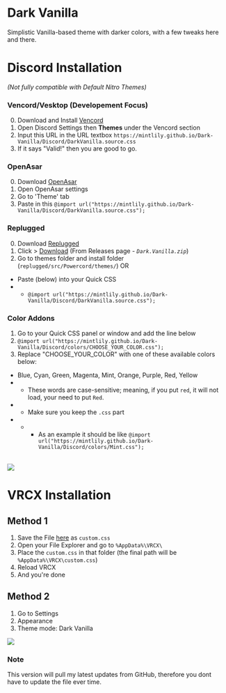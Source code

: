 # Dark Vanilla
Simplistic Vanilla-based theme with darker colors, with a few tweaks here and there.

# Discord Installation
*(Not fully compatible with Default Nitro Themes)*

### Vencord/Vesktop (Developement Focus)
0. Download and Install [Vencord](https://github.com/Vencord/Installer)
1. Open Discord Settings then **Themes** under the Vencord section
2. Input this URL in the URL textbox `https://mintlily.github.io/Dark-Vanilla/Discord/DarkVanilla.source.css`
3. If it says "Valid!" then you are good to go.

### OpenAsar
0. Download [OpenAsar](https://openasar.dev/)
1. Open OpenAsar settings
2. Go to 'Theme' tab
3. Paste in this `@import url("https://mintlily.github.io/Dark-Vanilla/Discord/DarkVanilla.source.css");`

### Replugged
0. Download [Replugged](https://replugged.dev/download)
1. Click > [Download](https://github.com/MintLily/Dark-Vanilla/releases/download/2.11.0-Replugged/Dark.Vanilla.zip) (From Releases page - *`Dark.Vanilla.zip`*)
2. Go to themes folder and install folder (`replugged/src/Powercord/themes/`)
OR<br>
- Paste (below) into your Quick CSS
- - `@import url("https://mintlily.github.io/Dark-Vanilla/Discord/DarkVanilla.source.css");` 

### Color Addons
1. Go to your Quick CSS panel or window and add the line below
2. `@import url("https://mintlily.github.io/Dark-Vanilla/Discord/colors/CHOOSE_YOUR_COLOR.css");`
3. Replace "CHOOSE_YOUR_COLOR" with one of these available colors below:
- Blue, Cyan, Green, Magenta, Mint, Orange, Purple, Red, Yellow
- - These words are case-sensitive; meaning, if you put `red`, it will not load, your need to put `Red`.
- - Make sure you keep the `.css` part
- - - As an example it should be like `@import url("https://mintlily.github.io/Dark-Vanilla/Discord/colors/Mint.css");`

<br>
<img src="https://i.mintlily.lgbt/WR6TB6es6xNE.png" />

# VRCX Installation
## Method 1
1. Save the File [here](https://raw.githubusercontent.com/MintLily/Dark-Vanilla/main/VRCX/custom.css) as `custom.css`
2. Open your File Explorer and go to `%AppData%\VRCX\`
3. Place the `custom.css` in that folder (the final path will be `%AppData%\VRCX\custom.css`)
4. Reload VRCX
5. And you're done

## Method 2
1. Go to Settings
2. Appearance
3. Theme mode: Dark Vanilla

<img src="https://i.mintlily.lgbt/VRCX_jSgTVS0sz8.png" />

### Note
This version will pull my latest updates from GitHub, therefore you dont have to update the file ever time.
